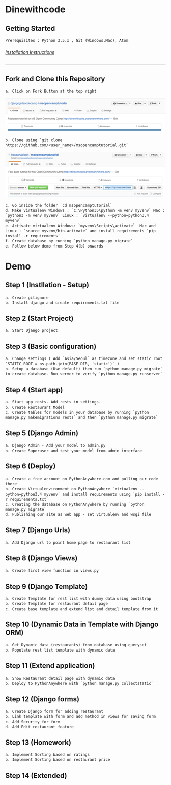 # Dinewithcode

## Getting Started
	Prerequisites : Python 3.5.x , Git (Windows,Mac), Atom

###### [Installation Instructions](https://github.com/djangogirlscodecamp/msopencamptutorial/blob/master/INSTALL.md)
---
## Fork and Clone this Repository
	a. Click on Fork Button at the top right
<img src="images/fork.png" width="700">

	b. Clone using `git clone https://github.com/<user_name>/msopencamptutorial.git`

<img src="images/clone.png" width="700">

	c. Go inside the folder `cd msopencamptutorial`
	d. Make virtualenv Windows : `C:\Python35\python -m venv myvenv` Mac : `python3 -m venv myvenv` Linux : `virtualenv --python=python3.4 myvenv`
	e. Activate virtualenv Windows: `myvenv\Scripts\activate`  Mac and Linux : `source myvenv/bin.activate` and install requirements `pip install -r requirements`
	f. Create database by running `python manage.py migrate`
	e. Follow below demo from Step 4(b) onwards


# Demo

## Step 1 (Instllation - Setup)
	a. Create gitignore
	b. Install django and create requirements.txt file

## Step 2 (Start Project)
	a. Start Django project

## Step 3 (Basic configuration)
	a. Change settings ( Add `Asia/Seoul` as timezone and set static root `STATIC_ROOT = os.path.join(BASE_DIR, 'static')` )
	b. Setup a database (Use default) then run `python manage.py migrate` to create database. Run server to verify `python manage.py runserver`

## Step 4 (Start app)
	a. Start app rests. Add rests in settings.
	b. Create Restaurant Model
	c. Create tables for models in your database by running `python manage.py makemigrations rests` and then `python manage.py migrate`

## Step 5 (Django Admin)
	a. Django Admin - Add your model to admin.py
	b. Create Superuser and test your model from admin interface

## Step 6 (Deploy)
	a. Create a free account on PythonAnywhere.com and pulling our code there
	b. Create Virtualenvironment on PythonAnywhere `virtualenv --python=python3.4 myvenv` and install requirements using `pip install -r requirements.txt`
	c. Creating the database on PythonAnywhere by running `python manage.py migrate`
	d. Publishing our site as web app - set virtualenv and wsgi file

## Step 7 (Django Urls)
	a. Add Django url to point home page to restaurant list

## Step 8 (Django Views)
	a. Create first view function in views.py

## Step 9 (Django Template)
 	a. Create Template for rest list with dummy data using bootstrap
	b. Create Template for restaurant detail page
	c. Create base template and extend list and detail template from it

## Step 10 (Dynamic Data in Template with Django ORM)
	a. Get Dynamic data (restaurants) from database using queryset
	b. Populate rest list template with dynamic data

## Step 11 (Extend application)
	a. Show Restaurant detail page with dynamic data
	b. Deploy to PythonAnywhere with `python manage.py collectstatic`

## Step 12 (Django forms)
	a. Create Django form for adding restaurant
	b. Link template with form and add method in views for saving form
	c. Add Security for form
	d. Add Edit restaurant feature

## Step 13 (Homework)
	a. Implement Sorting based on ratings
	b. Implement Sorting based on restaurant price

## Step 14 (Extended)
